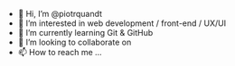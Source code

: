 - 👋 Hi, I’m @piotrquandt
- 👀 I’m interested in web development / front-end / UX/UI
- 🌱 I’m currently learning Git & GitHub
- 💞️ I’m looking to collaborate on 
- 📫 How to reach me ...

<!---
piotrquandt/piotrquandt is a ✨ special ✨ repository because its `README.md` (this file) appears on your GitHub profile.
You can click the Preview link to take a look at your changes.
--->
